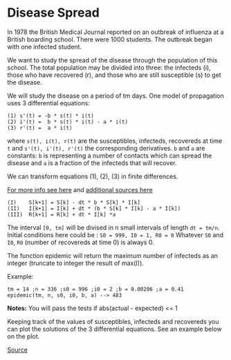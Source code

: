 # Disease Spread

In 1978 the British Medical Journal reported on an outbreak of
influenza at a British boarding school. There were 1000 students.
The outbreak began with one infected student.

We want to study the spread of the disease through the population
of this school. The total population may be divided into three:
the infecteds (i), those who have recovered (r), and those who
are still susceptible (s) to get the disease.

We will study the disease on a period of tm days. One model of
propagation uses 3 differential equations:

```text
(1) s'(t) = -b * s(t) * i(t)
(2) i'(t) =  b * s(t) * i(t) - a * i(t)
(3) r'(t) =  a * i(t)
```

where `s(t), i(t), r(t)` are the susceptibles, infecteds, recovereds
at time `t` and `s'(t), i'(t), r'(t)` the corresponding derivatives.
`b` and `a` are constants: `b` is representing a number of contacts
which can spread the disease and `a` is a fraction of the infecteds
that will recover.

We can transform equations (1), (2), (3) in finite differences.
<!-- markdownlint-disable MD013 -->
[For more info see here](https://en.wikipedia.org/wiki/Finite_difference_method#Example:_ordinary_differential_equation) and [additional sources here](http://www.codewars.com/kata/56347fcfd086de8f11000014)
<!-- markdownlint-enable MD013 -->

```text
(I)    S[k+1] = S[k] - dt * b * S[k] * I[k]
(II)   I[k+1] = I[k] + dt * (b * S[k] * I[k] - a * I[k])
(III)  R[k+1] = R[k] + dt * I[k] *a
```

The interval `[0, tm]` will be divised in n small intervals of
length `dt = tm/n`. Initial conditions here could be : `S0 = 999,
I0 = 1, R0 = 0` Whatever `S0` and `I0`, `R0` (number of recovereds
at time 0) is always 0.

The function epidemic will return the maximum number of infecteds
as an integer (truncate to integer the result of max(I)).

Example:

```text
tm = 14 ;n = 336 ;s0 = 996 ;i0 = 2 ;b = 0.00206 ;a = 0.41
epidemic(tm, n, s0, i0, b, a) --> 483
```

**Notes:** You will pass the tests if abs(actual - expected) <= 1

Keeping track of the values of susceptibles, infecteds and recovereds
you can plot the solutions of the 3 differential equations. See an
example below on the plot.

[Source](https://www.codewars.com/kata/566543703c72200f0b0000c9)